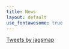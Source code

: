 ```yaml
---
title: News
layout: default
use_fontawesome: true
---
```


<a class="twitter-timeline" data-width="500" data-height="800" data-link-color="#FAB81E" href="https://twitter.com/jagsmap?ref_src=twsrc%5Etfw">Tweets by jagsmap</a> <script async src="https://platform.twitter.com/widgets.js" charset="utf-8"></script>
